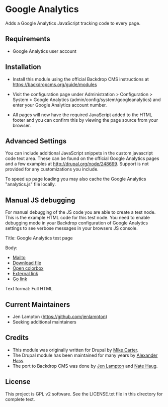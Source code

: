 Google Analytics
======================

Adds a Google Analytics JavaScript tracking code to every page.

Requirements
------------

* Google Analytics user account

Installation
------------

- Install this module using the official Backdrop CMS instructions at
  https://backdropcms.org/guide/modules

- Visit the configuration page under Administration > Configuration > System >
  Google Analytics (admin/config/system/googleanalytics) and enter your Google
  Analytics account number.

- All pages will now have the required JavaScript added to the HTML footer and
  you can confirm this by viewing the page source from your browser.


Advanced Settings
-----------------

You can include additional JavaScript snippets in the custom javascript code
text area. These can be found on the official Google Analytics pages and a few
examples at http://drupal.org/node/248699. Support is not provided for any
customizations you include.

To speed up page loading you may also cache the Google Analytics "analytics.js"
file locally.

Manual JS debugging
-------------------

For manual debugging of the JS code you are able to create a test node. This
is the example HTML code for this test node. You need to enable debugging mode
in your Backdrop configuration of Google Analytics settings to see verbose
messages in your browsers JS console.

Title: Google Analytics test page

Body:
<ul>
  <li><a href="mailto:foo@example.com">Mailto</a></li>
  <li><a href="/files/test.txt">Download file</a></li>
  <li><a class="colorbox" href="#">Open colorbox</a></li>
  <li><a href="http://example.com/">External link</a></li>
  <li><a href="/go/test">Go link</a></li>
</ul>

Text format: Full HTML

Current Maintainers
-------------------

- Jen Lampton (https://github.com/jenlampton)
- Seeking additional maintainers

Credits
-------

- This module was originally written for Drupal by [Mike Carter](https://www.drupal.org/u/budda).
- The Drupal module has been maintained for many years by [Alexander Hass](https://www.drupal.org/u/hass).
- The port to Backdrop CMS was done by [Jen Lampton](https://github.com/jenlampton) and [Nate Haug](https://github.com/quicksketch).

License
-------

This project is GPL v2 software. See the LICENSE.txt file in this directory for
complete text.
